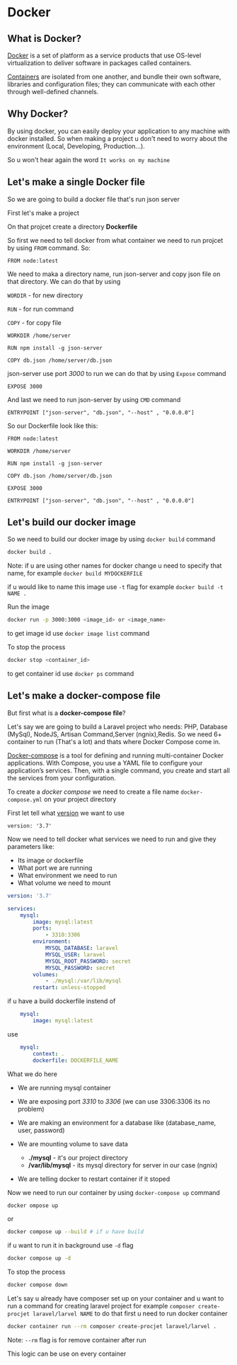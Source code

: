 # Docker 

## What is Docker?

[Docker](https://www.docker.com/) is a set of platform as a service products that use OS-level virtualization to deliver software in packages called containers. 

[Containers](https://hub.docker.com/) are isolated from one another, and bundle their own software, libraries and configuration files; they can communicate with each other through well-defined channels.

## Why Docker?

By using docker, you can easily deploy your application to any machine with docker installed. So when making a project u don't need to worry about the environment (Local, Developing, Production...).

So u won't hear again the word `It works on my machine`

## Let's make a single Docker file

So we are going to build a docker file that's run json server

First let's make a project

On that projcet create a directory **Dockerfile**

So first we need to tell docker from what container we need to run projcet by using `FROM` command.
So: 
```docker
FROM node:latest
```

We need to maka a directory name, run json-server and copy json file on that directory. We can do that by using 

`WORDIR` - for new directory

`RUN` - for run command

`COPY` - for copy file

```docker
WORKDIR /home/server

RUN npm install -g json-server

COPY db.json /home/server/db.json
```

json-server use port *3000* to run we can do that by using `Expose` command
```dokcer
EXPOSE 3000
```

And last we need to run json-server by using `CMD` command
```docker
ENTRYPOINT ["json-server", "db.json", "--host" , "0.0.0.0"]
```

So our Dockerfile look like this:
```docker
FROM node:latest

WORKDIR /home/server

RUN npm install -g json-server

COPY db.json /home/server/db.json

EXPOSE 3000

ENTRYPOINT ["json-server", "db.json", "--host" , "0.0.0.0"]
```

## Let's build our docker image

So we need to build our docker image by using `docker build` command

```bash
docker build .
```

Note: if u are using other names for docker change u need to specify that name, for example `docker build MYDOCKERFILE`

if u would like to name this image use `-t` flag for example `docker build -t NAME .`

Run the image 
```bash
docker run -p 3000:3000 <image_id> or <image_name>
```
to get image id use `docker image list` command


To stop the process
```bash
docker stop <container_id>
```
to get container id use `docker ps` command

## Let's make a docker-compose file

But first what is a **docker-compose file**?

Let's say we are going to build a Laravel project who needs: PHP, Database (MySql), NodeJS, Artisan Command,Server (ngnix),Redis. So we need 6+ container to run (That's a lot) and thats where Docker Compose come in.
 
[Docker-compose](https://docs.docker.com/compose/) is a tool for defining and running multi-container Docker applications. With Compose, you use a YAML file to configure your application’s services. Then, with a single command, you create and start all the services from your configuration.

To create a *docker compose* we need to create a file name `docker-compose.yml` on your project directory

First let tell what [version](https://docs.docker.com/compose/compose-file/compose-versioning/) we want to use
```docker
version: '3.7'
```

Now we need to tell docker what services we need to run and give they parameters like:
- Its image or dockerfile
- What port we are running
- What environment we need to run
- What volume we need to mount

```yml
version: '3.7'

services:
    mysql:
        image: mysql:latest
        ports:
            - 3310:3306
        environment:
            MYSQL_DATABASE: laravel
            MYSQL_USER: laravel
            MYSQL_ROOT_PASSWORD: secret
            MYSQL_PASSWORD: secret
        volumes:
            - ./mysql:/var/lib/mysql
        restart: unless-stopped
```

if u have a build dockerfile instend of  
```yml
    mysql:
        image: mysql:latest
```
use 
```yml
    mysql:
        context: .
        dockerfile: DOCKERFILE_NAME
```

What we do here 
- We are running mysql container 
- We are exposing port *3310* to *3306* (we can use 3306:3306 its no problem)
- We are making an environment for a database like (database_name, user, password)
- We are mounting volume to save data 
    - **./mysql** - it's our project directory 
    - **/var/lib/mysql** - its mysql directory for server in our case (ngnix)

- We are telling docker to restart container if it stoped

Now we need to run our container by using `docker-compose up` command

```bash
docker ompose up
```
or 
```bash
docker compose up --build # if u have build
```

if u want to run it in background use `-d` flag
```bash
docker compose up -d
```

To stop the process
```bash
docker compose down
```

Let's say u already have composer set up on your container and u want to run a command for creating laravel project for example `composer create-procjet laravel/larvel NAME`
to do that first u need to run docker container 

```bash
docker container run --rm composer create-procjet laravel/larvel .
```
Note: `--rm` flag is for remove container after run

This logic can be use on every container 
